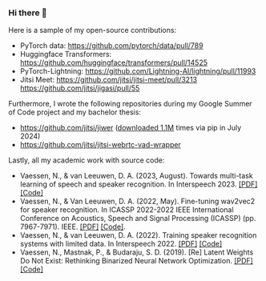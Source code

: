 ### Hi there 👋

Here is a sample of my open-source contributions:

* PyTorch data: https://github.com/pytorch/data/pull/789
* Huggingface Transformers: https://github.com/huggingface/transformers/pull/14525
* PyTorch-Lightning: https://github.com/Lightning-AI/lightning/pull/11993 
* Jitsi Meet: https://github.com/jitsi/jitsi-meet/pull/3213 https://github.com/jitsi/jigasi/pull/55

Furthermore, I wrote the following repositories during my Google Summer of Code project and my bachelor thesis:

* https://github.com/jitsi/jiwer ([downloaded 1.1M](https://pypistats.org/packages/jiwer) times via pip in July 2024)
* https://github.com/jitsi/jitsi-webrtc-vad-wrapper

Lastly, all my academic work with source code:

* Vaessen, N., & van Leeuwen, D. A. (2023, August). Towards multi-task learning of speech and speaker recognition. In Interspeech 2023. [[PDF]](https://arxiv.org/pdf/2302.12773.pdf) [[Code]](https://github.com/nikvaessen/disjoint-mtl)
* Vaessen, N., & Van Leeuwen, D. A. (2022, May). Fine-tuning wav2vec2 for speaker recognition. In ICASSP 2022-2022 IEEE International Conference on Acoustics, Speech and Signal Processing (ICASSP) (pp. 7967-7971). IEEE. [[PDF]](https://arxiv.org/pdf/2109.15053.pdf) [[Code]](https://github.com/nikvaessen/w2v2-speaker).
* Vaessen, N., & van Leeuwen, D. A. (2022). Training speaker recognition systems with limited data. In Interspeech 2022. [[PDF]](https://arxiv.org/pdf/2203.14688.pdf) [[Code]](https://github.com/nikvaessen/w2v2-speaker-few-samples)
* Vaessen, N., Mastnak, P., & Budaraju, S. D. (2019). [Re] Latent Weights Do Not Exist: Rethinking Binarized Neural Network Optimization. [[PDF]](https://openreview.net/pdf?id=SkegBa5zTH) [[Code]](https://github.com/nikvaessen/Rethinking-Binarized-Neural-Network-Optimization)

